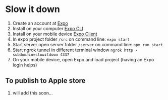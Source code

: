 # Slow it down

1. Create an account at [Expo](https://expo.io/)
2. Install on your computer [Expo CLI](https://docs.expo.io/versions/latest/introduction/installation)
3. Install on your mobile device [Expo Client](https://expo.io/tools#client)
4. In expo project folder `/src` on command line: `expo start`
5. Start server open server folder `/server` on command line: `npm run start`
6. Start ngrok tunnel in different terminal window `ngrok http -subdomain=slowitdown 4337`
7. On your mobile device, open Expo and load project (having an Expo login helps)

## To publish to Apple store

1. will add this soon...